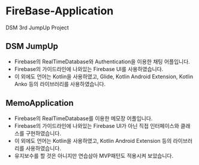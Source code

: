 # FireBase-Application
DSM 3rd JumpUp Project
## DSM JumpUp
* Firebase의 RealTimeDatabase와 Authentication을 이용한 채팅 어플입니다.
* Firebase의 가이드라인에 나와있는 Firebase UI를 사용하였습니다.
* 이 외에도 언어는 Kotlin을 사용하였고, Glide, Kotlin Android Extension, Kotlin Anko 등의 라이브러리를 사용하였습니다.

## MemoApplication
* Firebase의 RealTimeDatabase를 이용한 메모장 어플입니다.
* Firebase의 가이드라인에 나와있는 Firebase UI가 아닌 직접 인터페이스와 클래스를 구현하였습니다.
* 이 외에도 언어는 Kotlin을 사용하였고, Kotlin Android Extension 등의 라이브러리를 사용하였습니다.
* 유지보수를 할 것은 아니지만 연습삼아 MVP패턴도 적용시켜 보았습니다.
